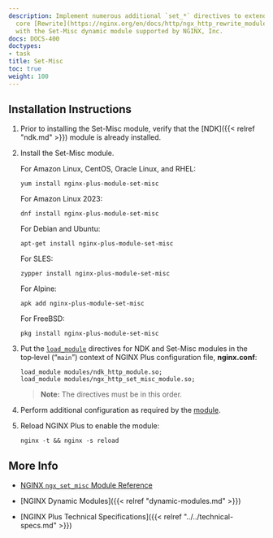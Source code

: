 ```yaml
---
description: Implement numerous additional `set_*` directives to extend the NGINX
  core [Rewrite](https://nginx.org/en/docs/http/ngx_http_rewrite_module.html) module,
  with the Set-Misc dynamic module supported by NGINX, Inc.
docs: DOCS-400
doctypes:
- task
title: Set-Misc
toc: true
weight: 100
---
```



<span id="install"></span>
## Installation Instructions

1. Prior to installing the Set-Misc module, verify that the [NDK]({{< relref "ndk.md" >}}) module is already installed.

2. Install the Set-Misc module.

   For Amazon Linux, CentOS, Oracle Linux, and RHEL:
      
   ```shell
   yum install nginx-plus-module-set-misc
   ```

   For Amazon Linux 2023:

   ```shell
   dnf install nginx-plus-module-set-misc
   ```

   For Debian and Ubuntu:
   
   ```shell
   apt-get install nginx-plus-module-set-misc
   ```

   For SLES:
   
   ```shell
   zypper install nginx-plus-module-set-misc
   ```

   For Alpine:

   ```shell
   apk add nginx-plus-module-set-misc
   ```

   For FreeBSD:

   ```shell
   pkg install nginx-plus-module-set-misc
   ```

3. Put the [`load_module`](https://nginx.org/en/docs/ngx_core_module.html#load_module) directives  for NDK and Set-Misc modules in the top‑level (“`main`”) context of NGINX Plus configuration file, **nginx.conf**:

   ```nginx
   load_module modules/ndk_http_module.so;
   load_module modules/ngx_http_set_misc_module.so;
   ```
   
   > **Note:** The directives must be in this order.

4. Perform additional configuration as required by the [module](https://github.com/openresty/set-misc-nginx-module).

5. Reload NGINX Plus to enable the module:

   ```shell
   nginx -t && nginx -s reload
   ```


<span id="info"></span>
## More Info

* [NGINX `ngx_set_misc` Module Reference](https://github.com/openresty/set-misc-nginx-module)

* [NGINX Dynamic Modules]({{< relref "dynamic-modules.md" >}})

* [NGINX Plus Technical Specifications]({{< relref "../../technical-specs.md" >}})

